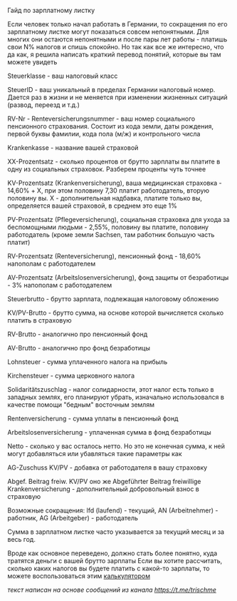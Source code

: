 Гайд по зарплатному листку

Если человек только начал работать в Германии, то сокращения по его зарплатному листке могут показаться совсем непонятными. Для многих они остаются непонятными и после пары лет работы - платишь свои N% налогов и спишь спокойно. Но так как все же интересно, что да как, я решила написать краткий перевод понятий, которые вы там можете увидеть

Steuerklasse - ваш налоговый класс

SteuerID - ваш уникальный в пределах Германии налоговый номер. Дается раз в жизни и не меняется при изменении жизненных ситуаций (развод, переезд и т.д.)

RV-Nr - Renteversicherungsnummer - ваш номер социального пенсионного страхования. Состоит из кода земли, даты рождения, первой буквы фамилии, кода пола (м/ж) и контрольного числа

Krankenkasse - название вашей страховой

XX-Prozentsatz - сколько процентов от брутто зарплаты вы платите в одну из социальных страховок. Разберем проценты чуть точнее

KV-Prozentsatz (Krankenversicherung), ваша медицинская страховка - 14,60% + X, при этом половину 7,30 платит работодатель, вторую половину вы. X - дополнительная надбавка, платите только вы, определяется вашей страховой, в среднем это еще 1%

PV-Prozentsatz (Pflegeversicherung), социальная страховка для ухода за беспомощными людьми - 2,55%, половину вы платите, половину работодатель (кроме земли Sachsen, там работник большую часть платит)

RV-Prozentsatz (Renteversicherung), пенсионный фонд - 18,60% напополам с работодателем

AV-Prozentsatz (Arbeitslosenversicherung), фонд защиты от безработицы - 3% напополам с работодателем


Steuerbrutto - брутто зарплата, подлежащая налоговому обложению

KV/PV-Brutto - брутто сумма, на основе которой вычисляется сколько платить в страховую

RV-Brutto - аналогично про пенсионный фонд

AV-Brutto - аналогично про фонд безработицы

Lohnsteuer - сумма уплаченного налога на прибыль

Kirchensteuer - сумма церковного налога

Solidaritätszuschlag - налог солидарности, этот налог есть только в западных землях, его планируют убрать, изначально использовался в качестве помощи "бедным" восточным землям

Rentenversicherung - сумма уплаты в пенсионный фонд

Arbeitslosenversicherung - уплаченная сумма в фонд безработицы

Netto - сколько у вас осталось нетто. Но это не конечная сумма, к ней могут добавляться или убавляться такие параметры как

AG-Zuschuss KV/PV - добавка от работодателя в вашу страховку

Abgef. Beitrag freiw. KV/PV оно же Abgeführter Beitrag freiwillige Krankenversicherung - дополнительный добровольный взнос в страховую


Возможные сокращения: lfd (laufend) - текущий, AN (Arbeitnehmer) - работник, AG (Arbeitgeber) - работодатель

Сумма в зарплатном листке часто указывается за текущий месяц и за весь год.

Вроде как основное переведено, должно стать более понятно, куда тратятся деньги с вашей брутто зарплаты
Если вы хотите рассчитать, сколько каких налогов вы будете платить с какой-то зарплаты, то можете воспользоваться этим [калькулятором](https://brutto-netto-rechner.info/)

_текст написан на основе сообщений из канала https://t.me/trischme_
